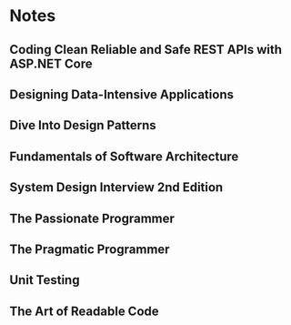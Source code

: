 # Notes

## Coding Clean Reliable and Safe REST APIs with ASP.NET Core

## Designing Data-Intensive Applications

## Dive Into Design Patterns

## Fundamentals of Software Architecture

## System Design Interview 2nd Edition

## The Passionate Programmer

## The Pragmatic Programmer

## Unit Testing

## The Art of Readable Code
